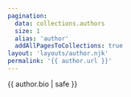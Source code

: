 ```yaml
---
pagination:
  data: collections.authors
  size: 1
  alias: 'author'
  addAllPagesToCollections: true
layout: 'layouts/author.njk'
permalink: '{{ author.url }}'
---
```


{{ author.bio | safe }}
